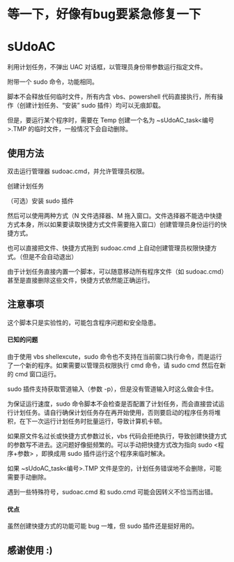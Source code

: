 # 等一下，好像有bug要紧急修复一下

# sUdoAC

利用计划任务，不弹出 UAC 对话框，以管理员身份带参数运行指定文件。

附带一个 sudo 命令，功能相同。

脚本不会释放任何临时文件，所有内含 vbs、powershell 代码直接执行，所有操作（创建计划任务、“安装” sudo 插件）均可以无痕卸载。

但是，要运行某个程序时，需要在 Temp 创建一个名为 ~sUdoAC_task<编号>.TMP 的临时文件，一般情况下会自动删除。

## 使用方法

双击运行管理器 sudoac.cmd，并允许管理员权限。

创建计划任务

（可选）安装 sudo 插件

然后可以使用两种方式（N 文件选择器、M 拖入窗口。文件选择器不能选中快捷方式本身，所以如果要读取快捷方式文件需要拖入窗口）创建管理员身份运行的快捷方式。

也可以直接把文件、快捷方式拖到 sudoac.cmd 上自动创建管理员权限快捷方式。（但是不会自动退出）

由于计划任务直接内置一个脚本，可以随意移动所有程序文件（如 sudoac.cmd）甚至是直接删除这些文件，快捷方式依然能正确运行。

## 注意事项

这个脚本只是实验性的，可能包含程序问题和安全隐患。

#### 已知的问题

由于使用 vbs shellexcute，sudo 命令也不支持在当前窗口执行命令，而是运行了一个新的程序。如果需要以管理员权限执行 cmd 命令，请 sudo cmd 然后在新的 cmd 窗口运行。

sudo 插件支持获取管道输入（参数 -p），但是没有管道输入时这么做会卡住。

为保证运行速度，sudo 命令脚本不会检查是否配置了计划任务，而会直接尝试运行计划任务。请自行确保计划任务存在再开始使用，否则要启动的程序任务将堆积，在下一次运行计划任务时批量运行，导致计算机卡顿。

如果原文件名过长或快捷方式参数过长，vbs 代码会拒绝执行，导致创建快捷方式的参数写不进去。这问题好像挺频繁的。可以手动把快捷方式改为指向 sudo <程序+参数> ，即换成用 sudo 插件运行这个程序来临时解决。

如果 ~sUdoAC_task<编号>.TMP 文件是空的，计划任务错误地不会删除，可能需要手动删除。

遇到一些特殊符号，sudoac.cmd 和 sudo.cmd 可能会因转义不恰当而出错。

#### 优点

虽然创建快捷方式的功能可能 bug 一堆，但 sudo 插件还是挺好用的。

## 感谢使用 :)
